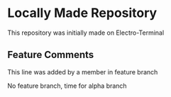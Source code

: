 # Locally Made Repository

This repository was initially made on Electro-Terminal

## Feature Comments

This line was added by a member in feature branch

No feature branch, time for alpha branch
